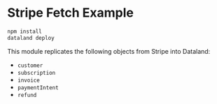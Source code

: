 # Stripe Fetch Example

```sh
npm install
dataland deploy
```

This module replicates the following objects from Stripe into Dataland:

- `customer`
- `subscription`
- `invoice`
- `paymentIntent`
- `refund`
